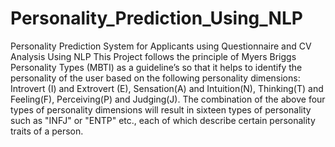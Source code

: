 # Personality_Prediction_Using_NLP
Personality Prediction System for Applicants using Questionnaire and CV Analysis Using NLP
This Project follows the principle of Myers Briggs Personality Types (MBTI) as a guideline’s so that it helps to identify the personality of the user based on the following personality dimensions: 
Introvert (I) and Extrovert (E), Sensation(A) and Intuition(N), Thinking(T) and Feeling(F), Perceiving(P) and Judging(J).
The combination of the above four types of personality dimensions will result in sixteen types of personality such as "INFJ" or "ENTP" etc., each of which describe certain personality traits of a person.

